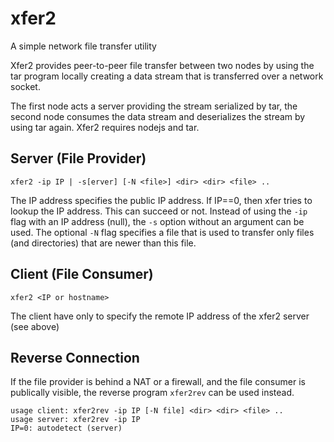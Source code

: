 # xfer2
A simple network file transfer utility

Xfer2 provides peer-to-peer file transfer between two nodes by using the tar program locally creating a data stream that is transferred over a network socket.

The first node acts a server providing the stream serialized by tar, the second node consumes the data stream and deserializes the stream by using tar again. Xfer2 requires nodejs and tar.

## Server (File Provider)

```
xfer2 -ip IP | -s[erver] [-N <file>] <dir> <dir> <file> ..
```

The IP address specifies the public IP address. If IP==0, then xfer tries to lookup the IP address. This can succeed or not. Instead of using the `-ip` flag with an IP address (null), the `-s` option without an argument can be used.
The optional `-N` flag specifies a file that is used to transfer only files (and directories) that are newer than this file.

## Client (File Consumer)

```
xfer2 <IP or hostname>
```

The client have only to specify the remote IP address of the xfer2 server (see above)

## Reverse Connection

If the file provider is behind a NAT or a firewall, and the file consumer is publically visible, the reverse program `xfer2rev` can be used instead.

```
usage client: xfer2rev -ip IP [-N file] <dir> <dir> <file> .. 
usage server: xfer2rev -ip IP
IP=0: autodetect (server)
```


